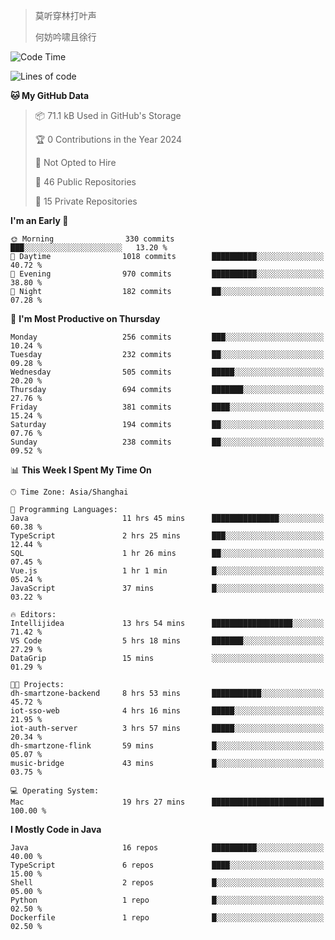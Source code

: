 > 莫听穿林打叶声
> 
> 何妨吟啸且徐行

<!-- ![Github Stats](https://github-readme-stats.vercel.app/api?username=catch6&count_private=true&show_icons=true&theme=gruvbox) -->

<!-- ![Top Langs](https://github-readme-stats.vercel.app/api/top-langs/?username=catch6&layout=compact) -->

<!--START_SECTION:waka-->
![Code Time](http://img.shields.io/badge/Code%20Time-707%20hrs%2031%20mins-blue)

![Lines of code](https://img.shields.io/badge/From%20Hello%20World%20I%27ve%20Written-9.3%20million%20lines%20of%20code-blue)

**🐱 My GitHub Data** 

> 📦 71.1 kB Used in GitHub's Storage 
 > 
> 🏆 0 Contributions in the Year 2024
 > 
> 🚫 Not Opted to Hire
 > 
> 📜 46 Public Repositories 
 > 
> 🔑 15 Private Repositories 
 > 
**I'm an Early 🐤** 

```text
🌞 Morning                330 commits         ███░░░░░░░░░░░░░░░░░░░░░░   13.20 % 
🌆 Daytime                1018 commits        ██████████░░░░░░░░░░░░░░░   40.72 % 
🌃 Evening                970 commits         ██████████░░░░░░░░░░░░░░░   38.80 % 
🌙 Night                  182 commits         ██░░░░░░░░░░░░░░░░░░░░░░░   07.28 % 
```
📅 **I'm Most Productive on Thursday** 

```text
Monday                   256 commits         ███░░░░░░░░░░░░░░░░░░░░░░   10.24 % 
Tuesday                  232 commits         ██░░░░░░░░░░░░░░░░░░░░░░░   09.28 % 
Wednesday                505 commits         █████░░░░░░░░░░░░░░░░░░░░   20.20 % 
Thursday                 694 commits         ███████░░░░░░░░░░░░░░░░░░   27.76 % 
Friday                   381 commits         ████░░░░░░░░░░░░░░░░░░░░░   15.24 % 
Saturday                 194 commits         ██░░░░░░░░░░░░░░░░░░░░░░░   07.76 % 
Sunday                   238 commits         ██░░░░░░░░░░░░░░░░░░░░░░░   09.52 % 
```


📊 **This Week I Spent My Time On** 

```text
🕑︎ Time Zone: Asia/Shanghai

💬 Programming Languages: 
Java                     11 hrs 45 mins      ███████████████░░░░░░░░░░   60.38 % 
TypeScript               2 hrs 25 mins       ███░░░░░░░░░░░░░░░░░░░░░░   12.44 % 
SQL                      1 hr 26 mins        ██░░░░░░░░░░░░░░░░░░░░░░░   07.45 % 
Vue.js                   1 hr 1 min          █░░░░░░░░░░░░░░░░░░░░░░░░   05.24 % 
JavaScript               37 mins             █░░░░░░░░░░░░░░░░░░░░░░░░   03.22 % 

🔥 Editors: 
Intellijidea             13 hrs 54 mins      ██████████████████░░░░░░░   71.42 % 
VS Code                  5 hrs 18 mins       ███████░░░░░░░░░░░░░░░░░░   27.29 % 
DataGrip                 15 mins             ░░░░░░░░░░░░░░░░░░░░░░░░░   01.29 % 

🐱‍💻 Projects: 
dh-smartzone-backend     8 hrs 53 mins       ███████████░░░░░░░░░░░░░░   45.72 % 
iot-sso-web              4 hrs 16 mins       █████░░░░░░░░░░░░░░░░░░░░   21.95 % 
iot-auth-server          3 hrs 57 mins       █████░░░░░░░░░░░░░░░░░░░░   20.34 % 
dh-smartzone-flink       59 mins             █░░░░░░░░░░░░░░░░░░░░░░░░   05.07 % 
music-bridge             43 mins             █░░░░░░░░░░░░░░░░░░░░░░░░   03.75 % 

💻 Operating System: 
Mac                      19 hrs 27 mins      █████████████████████████   100.00 % 
```

**I Mostly Code in Java** 

```text
Java                     16 repos            ██████████░░░░░░░░░░░░░░░   40.00 % 
TypeScript               6 repos             ████░░░░░░░░░░░░░░░░░░░░░   15.00 % 
Shell                    2 repos             █░░░░░░░░░░░░░░░░░░░░░░░░   05.00 % 
Python                   1 repo              █░░░░░░░░░░░░░░░░░░░░░░░░   02.50 % 
Dockerfile               1 repo              █░░░░░░░░░░░░░░░░░░░░░░░░   02.50 % 
```




<!--END_SECTION:waka-->
